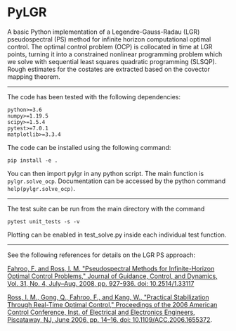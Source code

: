 # PyLGR

A basic Python implementation of a Legendre-Gauss-Radau (LGR) pseudospectral
(PS) method for infinite horizon computational optimal control. The optimal
control problem (OCP) is collocated in time at LGR points, turning it into a
constrained nonlinear programming problem which we solve with sequential least
squares quadratic programming (SLSQP). Rough estimates for the costates are
extracted based on the covector mapping theorem.

--------------------------------------------------------------------------------

The code has been tested with the following dependencies:

    python>=3.6
    numpy>=1.19.5
    scipy>=1.5.4
    pytest>=7.0.1
    matplotlib>=3.3.4

The code can be installed using the following command:

`pip install -e .`

You can then import pylgr in any python script. The main function is
`pylgr.solve_ocp`. Documentation can be accessed by the python command
`help(pylgr.solve_ocp)`.

--------------------------------------------------------------------------------

The test suite can be run from the main directory with the command

`pytest unit_tests -s -v`

Plotting can be enabled in test_solve.py inside each individual test function.

--------------------------------------------------------------------------------

See the following references for details on the LGR PS approach:

[Fahroo, F. and Ross, I. M. "Pseudospectral Methods for Infinite-Horizon Optimal Control Problems," Journal of Guidance, Control, and Dynamics, Vol. 31, No. 4, July–Aug. 2008, pp. 927-936. doi: 10.2514/1.33117](https://doi.org/10.2514/1.33117)

[Ross, I. M., Gong, Q., Fahroo, F., and Kang, W., "Practical Stabilization Through Real-Time Optimal Control," Proceedings of the 2006 American Control Conference, Inst. of Electrical and Electronics Engineers, Piscataway, NJ, June 2006, pp. 14–16. doi: 10.1109/ACC.2006.1655372](https://doi.org/10.1109/ACC.2006.1655372).
